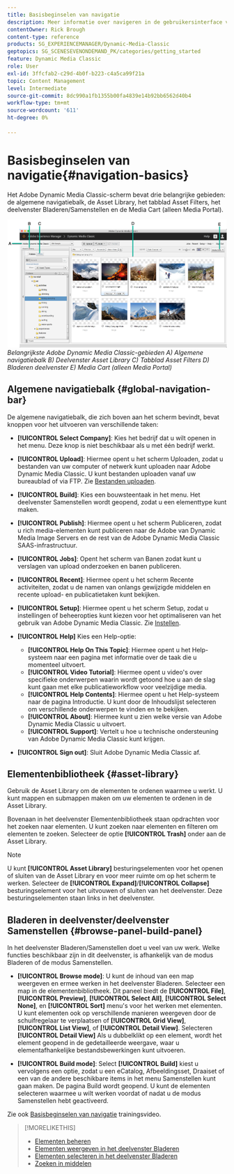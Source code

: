 ```yaml
---
title: Basisbeginselen van navigatie
description: Meer informatie over navigeren in de gebruikersinterface van Adobe Dynamic Media Classic.
contentOwner: Rick Brough
content-type: reference
products: SG_EXPERIENCEMANAGER/Dynamic-Media-Classic
geptopics: SG_SCENESEVENONDEMAND_PK/categories/getting_started
feature: Dynamic Media Classic
role: User
exl-id: 3ffcfab2-c29d-4b0f-b223-c4a5ca99f21a
topic: Content Management
level: Intermediate
source-git-commit: 8dc990a1fb1355b00fa4839e14b92bb6562d40b4
workflow-type: tm+mt
source-wordcount: '611'
ht-degree: 0%

---
```


# Basisbeginselen van navigatie{#navigation-basics}

Het Adobe Dynamic Media Classic-scherm bevat drie belangrijke gebieden: de algemene navigatiebalk, de Asset Library, het tabblad Asset Filters, het deelvenster Bladeren/Samenstellen en de Media Cart (alleen Media Portal).

![Basisbeginselen van navigatie](/help/using/assets/gs_navigation_basics_popup_popup.png)
*Belangrijkste Adobe Dynamic Media Classic-gebieden*
*A) Algemene navigatiebalk B) Deelvenster Asset Library C) Tabblad Asset Filters D) Bladeren deelvenster E) Media Cart (alleen Media Portal)*

## Algemene navigatiebalk {#global-navigation-bar}

De algemene navigatiebalk, die zich boven aan het scherm bevindt, bevat knoppen voor het uitvoeren van verschillende taken:

* **[!UICONTROL Select Company]**: Kies het bedrijf dat u wilt openen in het menu. Deze knop is niet beschikbaar als u met één bedrijf werkt.

* **[!UICONTROL Upload]**: Hiermee opent u het scherm Uploaden, zodat u bestanden van uw computer of netwerk kunt uploaden naar Adobe Dynamic Media Classic. U kunt bestanden uploaden vanaf uw bureaublad of via FTP. Zie [Bestanden uploaden](/help/using/uploading-files.md).

* **[!UICONTROL Build]**: Kies een bouwsteentaak in het menu. Het deelvenster Samenstellen wordt geopend, zodat u een elementtype kunt maken.

* **[!UICONTROL Publish]**: Hiermee opent u het scherm Publiceren, zodat u rich media-elementen kunt publiceren naar de Adobe van Dynamic Media Image Servers en de rest van de Adobe Dynamic Media Classic SAAS-infrastructuur.

* **[!UICONTROL Jobs]**: Opent het scherm van Banen zodat kunt u verslagen van upload onderzoeken en banen publiceren.

* **[!UICONTROL Recent]**: Hiermee opent u het scherm Recente activiteiten, zodat u de namen van onlangs gewijzigde middelen en recente upload- en publicatietaken kunt bekijken.

* **[!UICONTROL Setup]**: Hiermee opent u het scherm Setup, zodat u instellingen of beheeropties kunt kiezen voor het optimaliseren van het gebruik van Adobe Dynamic Media Classic. Zie [Instellen](/help/using/setup-basics.md).

* **[!UICONTROL Help]** Kies een Help-optie:

   * **[!UICONTROL Help On This Topic]**: Hiermee opent u het Help-systeem naar een pagina met informatie over de taak die u momenteel uitvoert.
   * **[!UICONTROL Video Tutorial]**: Hiermee opent u video&#39;s over specifieke onderwerpen waarin wordt getoond hoe u aan de slag kunt gaan met elke publicatieworkflow voor veelzijdige media.
   * **[!UICONTROL Help Contents]**: Hiermee opent u het Help-systeem naar de pagina Introductie. U kunt door de Inhoudslijst selecteren om verschillende onderwerpen te vinden en te bekijken.
   * **[!UICONTROL About]**: Hiermee kunt u zien welke versie van Adobe Dynamic Media Classic u uitvoert.
   * **[!UICONTROL Support]**: Vertelt u hoe u technische ondersteuning van Adobe Dynamic Media Classic kunt krijgen.

* **[!UICONTROL Sign out]**: Sluit Adobe Dynamic Media Classic af.

## Elementenbibliotheek {#asset-library}

Gebruik de Asset Library om de elementen te ordenen waarmee u werkt. U kunt mappen en submappen maken om uw elementen te ordenen in de Asset Library.

Bovenaan in het deelvenster Elementenbibliotheek staan opdrachten voor het zoeken naar elementen. U kunt zoeken naar elementen en filteren om elementen te zoeken. Selecteer de optie **[!UICONTROL Trash]** onder aan de Asset Library.

>[!NOTE]
>
>U kunt **[!UICONTROL Asset Library]** besturingselementen voor het openen of sluiten van de Asset Library en voor meer ruimte om op het scherm te werken. Selecteer de **[!UICONTROL Expand]**/**[!UICONTROL Collapse]** besturingselement voor het uitvouwen of sluiten van het deelvenster. Deze besturingselementen staan links in het deelvenster.

## Bladeren in deelvenster/deelvenster Samenstellen {#browse-panel-build-panel}

In het deelvenster Bladeren/Samenstellen doet u veel van uw werk. Welke functies beschikbaar zijn in dit deelvenster, is afhankelijk van de modus Bladeren of de modus Samenstellen.

* **[!UICONTROL Browse mode]**: U kunt de inhoud van een map weergeven en ermee werken in het deelvenster Bladeren. Selecteer een map in de elementenbibliotheek. Dit paneel biedt de **[!UICONTROL File]**, **[!UICONTROL Preview]**, **[!UICONTROL Select All]**, **[!UICONTROL Select None]**, en **[!UICONTROL Sort]** menu&#39;s voor het werken met elementen. U kunt elementen ook op verschillende manieren weergeven door de schuifregelaar te verplaatsen of **[!UICONTROL Grid View]**, **[!UICONTROL List View]**, of **[!UICONTROL Detail View]**. Selecteren **[!UICONTROL Detail View]** Als u dubbelklikt op een element, wordt het element geopend in de gedetailleerde weergave, waar u elementafhankelijke bestandsbewerkingen kunt uitvoeren.

* **[!UICONTROL Build mode]**: Select **[!UICONTROL Build]** kiest u vervolgens een optie, zodat u een eCatalog, Afbeeldingsset, Draaiset of een van de andere beschikbare items in het menu Samenstellen kunt gaan maken. De pagina Build wordt geopend. U kunt de elementen selecteren waarmee u wilt werken voordat of nadat u de modus Samenstellen hebt geactiveerd.

Zie ook [Basisbeginselen van navigatie](https://s7d5.scene7.com/s7viewers/html5/VideoViewer.html?videoserverurl=https://s7d5.scene7.com/is/content/&amp;emailurl=https://s7d5.scene7.com/s7/emailFriend&amp;serverUrl=https://s7d5.scene7.com/is/image/&amp;config=Scene7SharedAssets/Universal_HTML5_Video&amp;contenturl=https://s7d5.scene7.com/skins/&amp;asset=S7tutorials/571_Navigation%20Basics_converted%20renamed_Getting%20Started-AVS) trainingsvideo.

>[!MORELIKETHIS]
>
>* [Elementen beheren](about-managing-assets.md)
>* [Elementen weergeven in het deelvenster Bladeren](viewing-assets-browse-panel.md#viewing_assets_in_the_browse_panel)
>* [Elementen selecteren in het deelvenster Bladeren](selecting-assets-browse-panel.md#selecting_assets_in_the_browse_panel)
>* [Zoeken in middelen](searching-assets.md#searching_assets)
